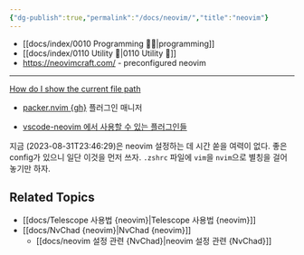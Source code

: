 ```yaml
---
{"dg-publish":true,"permalink":"/docs/neovim/","title":"neovim"}
---
```


- [[docs/index/0010 Programming 👩‍💻\|programming]]
- [[docs/index/0110 Utility 🔧\|0110 Utility 🔧]]
- <https://neovimcraft.com/> - preconfigured neovim
___
[How do I show the current file path](https://jdhao.github.io/2019/07/31/nvim_show_file_path/)

- [packer.nvim {gh}](https://github.com/wbthomason/packer.nvim) 플러그인 매니저

- [vscode-neovim 에서 사용할 수 있는 플러그인들](https://github.com/vscode-neovim/vscode-neovim/wiki/Plugins#quick-scope)



지금 (2023-08-31T23:46:29)은 neovim 설정하는 데 시간 쏟을 여력이 없다. 좋은 config가 있으니 일단 이것을 먼저 쓰자. `.zshrc` 파일에 `vim`을 `nvim`으로 별칭을 걸어놓기만 하자.

## Related Topics

- [[docs/Telescope 사용법 {neovim}\|Telescope 사용법 {neovim}]]
- [[docs/NvChad {neovim}\|NvChad {neovim}]]
	- [[docs/neovim 설정 관련 {NvChad}\|neovim 설정 관련 {NvChad}]]
